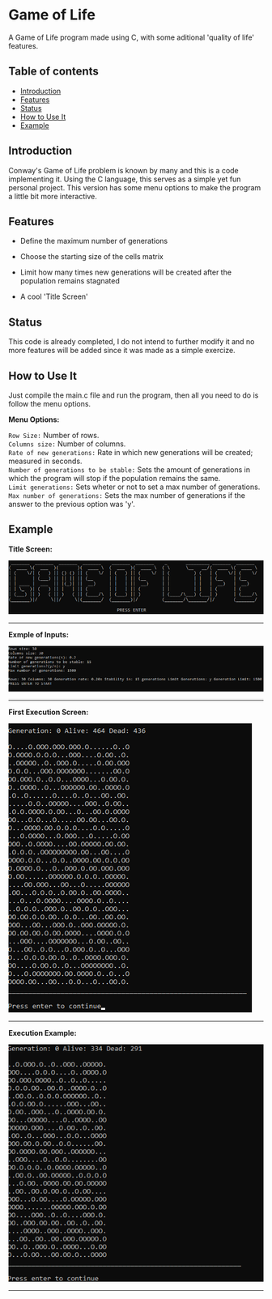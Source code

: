# Game of Life

A Game of Life program made using C, with some aditional 'quality of life' features.

## Table of contents
* [Introduction](#introduction)
* [Features](#features)
* [Status](#status)
* [How to Use It](#how-to-use-it)
* [Example](#example)

## Introduction

Conway's Game of Life problem is known by many and this is a code implementing it. Using the C language, this serves as a simple yet fun personal project. This version has some menu options to make the program a little bit more interactive.

## Features

- Define the maximum number of generations
* Choose the starting size of the cells matrix
+ Limit how many times new generations will be created after the population remains stagnated
- A cool 'Title Screen'

## Status

This code is already completed, I do not intend to further modify it and no more features will be added since it was made as a simple exercize.

## How to Use It

Just compile the main.c file and run the program, then all you need to do is follow the menu options.

**Menu Options:**

`Row Size:` Number of rows.\
`Columns size:` Number of columns.\
`Rate of new generations:` Rate in which new generations will be created; measured in seconds.\
`Number of generations to be stable:` Sets the amount of generations in which the program will stop if the population remains the same.\
`Limit generations:` Sets wheter or not to set a max number of generations.\
`Max number of generations:` Sets the max number of generations if the answer to the previous option was 'y'.

## Example

**Title Screen:**

![Title Screen made using ASCII](./examples/TitleScreen.png)

___________________________________

**Exmple of Inputs:**

![Input example](./examples/InputExample.png)

___________________________________


**First Execution Screen:**

![First Execution Screen](./examples/FirstScreen.png)

___________________________________

**Execution Example:**

![Execution Example](./examples/example.gif)

___________________________________

